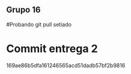 ## Grupo 16

#Probando git pull setiado
# Commit entrega 2

169ae86b5dfa161246565acd51dadb57bf2b9816
